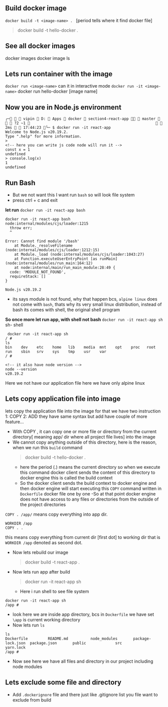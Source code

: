 ## Build docker image

`docker build -t <image-name> . ` [period tells where it find docker file]

> docker build -t hello-docker .

## See all docker images

docker images
docker image ls

## Lets run container with the image

`docker run <image-name>`
can it in interactive mode
`docker run -it <image-name>`
docker run hello-docker [image name]

## Now you are in Node.js environment

```terminal
╭─   vipin  D:  Apps  docker  section4-react-app   master    ?2 ~1                                                           2ms   17:44:23 ╰─ $ docker run -it react-app
Welcome to Node.js v20.19.2.
Type ".help" for more information.
>
<!-- here you can write js code node will run it -->
const x = 1
undefined
> console.log(x)
1
undefined
```

## Run Bash

- But we not want this I want run `bash` so will look file system
- press ctrl + c and exit

**let run** `docker run -it react-app bash`

```terminal
docker run -it react-app bash
node:internal/modules/cjs/loader:1215
  throw err;
  ^

Error: Cannot find module '/bash'
    at Module._resolveFilename (node:internal/modules/cjs/loader:1212:15)
    at Module._load (node:internal/modules/cjs/loader:1043:27)
    at Function.executeUserEntryPoint [as runMain] (node:internal/modules/run_main:164:12)
    at node:internal/main/run_main_module:28:49 {
  code: 'MODULE_NOT_FOUND',
  requireStack: []
}

Node.js v20.19.2
```

- its says module is not found, why that happen bcs, `alpine linux` does not come with `bash`, thats why its very small linux distribution, instead of bash its comes with shell, the original shell program

**So once more let run app, with shell not bash**
`docker run -it react-app sh` sh- shell

```terminal
 docker run -it react-app sh
/ #
ls
bin    dev    etc    home   lib    media  mnt    opt    proc   root   run    sbin   srv    sys    tmp    usr    var
/ #

<!-- it also have node version -->
node --version
v20.19.2
```

Here we not have our application file here we have only alpine linux

## Lets copy application file into image

lets copy the application file into the image for that we have two instruction
1: COPY
2: ADD
they have same syntax but add have couple of more feature...

- With COPY , it can copy one or more file or directory from the current directory[ meaning app/ dir where all project file lives] into the image
- We cannot copy anything outside of this directory, here is the reason, when we run this `build` command
  > docker build -t hello-docker .
  - here the period (.) means the current directory so when we execute this command docker client sends the content of this directory to docker engine this is called the build context
  - So the docker client sends the build context to docker engine and then docker engine will start executing this `COPY` command written in `Dockerfile` docker file one by one
    -So at that point docker engine does not have access to any files or directories from the outside of the project directories

`COPY . /app/` means copy everything into app dir.

```terminal
WORKDIR /app
COPY . .
```

this means copy everything from current dir [first dot] to working dir that is `WORKDIR /app` denoted as second dot.

- Now lets rebuild our image

  > docker build -t react-app .

- Now lets run app after build
  > docker run -it react-app sh
  - Here i run shell to see file system

```terminal
docker run -it react-app sh
/app #
```

- look here we are inside app directory, bcs in `Dockerfile` we have set `\app` is current working directory
- Now lets run `ls`

```terminal
ls
Dockerfile         README.md          node_modules       package-lock.json  package.json       public             src                yarn.lock
/app #
```

- Now see here we have all files and directory in our project including node modules

## Lets exclude some file and directory

- Add `.dockerignore` file and there just like .gitignore list you file want to exclude from build
